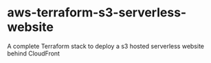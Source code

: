 # aws-terraform-s3-serverless-website
A complete Terraform stack to deploy a s3 hosted serverless website behind CloudFront

